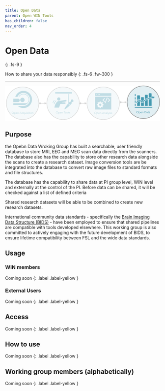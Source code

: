 ```yaml
---
title: Open Data
parent: Open WIN Tools
has_children: false
nav_order: 4
---
```


# Open Data
{: .fs-9 }

How to share your data responsibly
{: .fs-6 .fw-300 }

---

![open-data](../img/img-open-data-flow.png)

## Purpose

the Opebn Data Wroking Group has built a searchable, user friendly database to store MRI, EEG and MEG scan data directly from the scanners.  The database also has the capability to store other research data alongside the scans to create a research dataset.  Image conversion tools are be integrated into the database to convert raw image files to standard formats and file structures.   

The database has the capability to share data at PI group level, WIN level and externally at the control of the PI. Before data can be shared, it will be checked against a list of defined criteria

Shared research datasets will be able to be combined to create new research datasets.




International community data standards - specifically the [Brain Imaging Data Structure (BIDS)](https://bids.neuroimaging.io) - have been employed to ensure that shared pipelines are compatible with tools developed elsewhere. This working group is also committed to actively engaging with the future development of BIDS, to ensure lifetime compatibility between FSL and the wide data standards.

## Usage
### WIN members
Coming soon
{: .label .label-yellow }

### External Users
Coming soon
{: .label .label-yellow }

## Access
Coming soon
{: .label .label-yellow }

## How to use
Coming soon
{: .label .label-yellow }

## Working group members (alphabetically)
Coming soon
{: .label .label-yellow }
